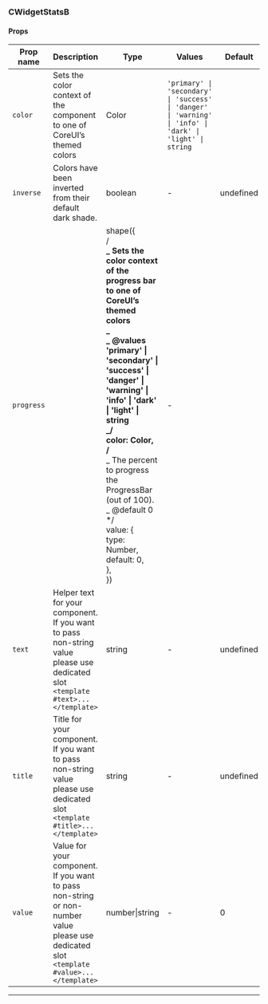 ### CWidgetStatsB

#### Props

| Prop name             | Description                                                                                                                              | Type                                                                                                                                                                                                                                                                                                                                                                                                            | Values                                                                                                    | Default   |
| --------------------- | ---------------------------------------------------------------------------------------------------------------------------------------- | --------------------------------------------------------------------------------------------------------------------------------------------------------------------------------------------------------------------------------------------------------------------------------------------------------------------------------------------------------------------------------------------------------------- | --------------------------------------------------------------------------------------------------------- | --------- |
| <code>color</code>    | Sets the color context of the component to one of CoreUI’s themed colors                                                                 | Color                                                                                                                                                                                                                                                                                                                                                                                                           | `'primary' \| 'secondary' \| 'success' \| 'danger' \| 'warning' \| 'info' \| 'dark' \| 'light' \| string` |           |
| <code>inverse</code>  | Colors have been inverted from their default dark shade.                                                                                 | boolean                                                                                                                                                                                                                                                                                                                                                                                                         | -                                                                                                         | undefined |
| <code>progress</code> |                                                                                                                                          | shape({<br> /**<br> _ Sets the color context of the progress bar to one of CoreUI’s themed colors<br> _<br> _ @values 'primary' \| 'secondary' \| 'success' \| 'danger' \| 'warning' \| 'info' \| 'dark' \| 'light' \| string<br> _/<br> color: Color,<br> /**<br> _ The percent to progress the ProgressBar (out of 100).<br> _ @default 0<br> \*/<br> value: {<br> type: Number,<br> default: 0,<br> },<br>}) | -                                                                                                         |           |
| <code>text</code>     | Helper text for your component. If you want to pass non-string value please use dedicated slot `<template #text>...</template>`          | string                                                                                                                                                                                                                                                                                                                                                                                                          | -                                                                                                         | undefined |
| <code>title</code>    | Title for your component. If you want to pass non-string value please use dedicated slot `<template #title>...</template>`               | string                                                                                                                                                                                                                                                                                                                                                                                                          | -                                                                                                         | undefined |
| <code>value</code>    | Value for your component. If you want to pass non-string or non-number value please use dedicated slot `<template #value>...</template>` | number\|string                                                                                                                                                                                                                                                                                                                                                                                                  | -                                                                                                         | 0         |

---
